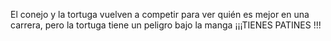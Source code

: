 El conejo y la tortuga vuelven a competir para ver quién es mejor en una carrera, pero la tortuga tiene un peligro bajo la manga ¡¡¡TIENES PATINES !!!

